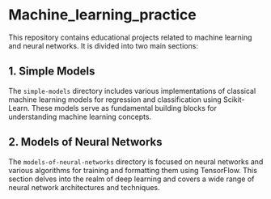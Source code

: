 # Machine_learning_practice

This repository contains educational projects related to machine learning and neural networks. It is divided into two main sections:

## 1. Simple Models

The `simple-models` directory includes various implementations of classical machine learning models for regression and classification using Scikit-Learn. These models serve as fundamental building blocks for understanding machine learning concepts.

## 2. Models of Neural Networks

The `models-of-neural-networks` directory is focused on neural networks and various algorithms for training and formatting them using TensorFlow. This section delves into the realm of deep learning and covers a wide range of neural network architectures and techniques.
